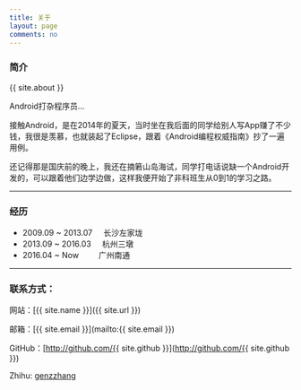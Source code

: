 ```yaml
---
title: 关于
layout: page
comments: no
---
```



### 简介

{{ site.about }}

Android打杂程序员...

接触Android，是在2014年的夏天，当时坐在我后面的同学给别人写App赚了不少钱，我很是羡慕，也就装起了Eclipse，跟着《Android编程权威指南》抄了一遍用例。 

还记得那是国庆前的晚上，我还在摘箬山岛海试，同学打电话说缺一个Android开发的，可以跟着他们边学边做，这样我便开始了非科班生从0到1的学习之路。


---
### 经历

* 2009.09 ~ 2013.07     长沙左家垅
* 2013.09 ~ 2016.03     杭州三墩
* 2016.04 ~ Now         广州南通

----

### 联系方式：

网站：[{{ site.name }}]({{ site.url }})

邮箱：[{{ site.email }}](mailto:{{ site.email }})

GitHub：[http://github.com/{{ site.github }}](http://github.com/{{ site.github }})

Zhihu: [genzzhang](https://www.zhihu.com/people/genz-zhang/activities)



